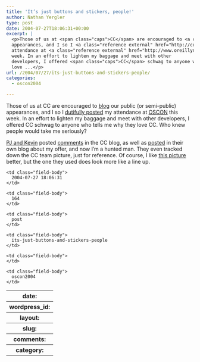```yaml
---
title: 'It’s just buttons and stickers, people!'
author: Nathan Yergler
type: post
date: 2004-07-27T18:06:31+00:00
excerpt: |
  <p>Those of us at <span class="caps">CC</span> are encouraged to <a class="reference external" href="http://creativecommons.org/weblog">blog</a> our public (or semi-public)
  appearances, and I so I <a class="reference external" href="http://creativecommons.org/weblog/archive/2004/07/#4346">dutifully posted</a> my
  attendance at <a class="reference external" href="http://www.oreillynet.com/oscon2004/"><span class="caps">OSCON</span></a> this
  week. In an effort to lighten my baggage and meet with other
  developers, I offered <span class="caps">CC</span> schwag to anyone who tells me why they
  love ...</p>
url: /2004/07/27/its-just-buttons-and-stickers-people/
categories:
  - oscon2004

---
```

Those of us at <span class="caps">CC</span> are encouraged to [blog][1]  our public (or semi-public) appearances, and I so I [dutifully posted][2]  my attendance at [<span class="caps">OSCON</span>][3]  this week. In an effort to lighten my baggage and meet with other developers, I offered <span class="caps">CC</span> schwag to anyone who tells me why they love <span class="caps">CC</span>. Who knew people would take me seriously?

[<span class="caps">PJ</span> and Kevin][4]  posted [comments][5]  in the <span class="caps">CC</span> blog, as well as [posted][6]  in their own blog about my offer, and now I’m a hunted man. They even tracked down the <span class="caps">CC</span> team picture, just for reference. Of course, I like [this picture][7]  better, but the one they used does look more like a line up.

<table class="docutils field-list" frame="void" rules="none">
  <col class="field-name" /> <col class="field-body" /> <tr class="field">
    <th class="field-name">
      date:
    </th>

    <td class="field-body">
      2004-07-27 18:06:31
    </td>
  </tr>

  <tr class="field">
    <th class="field-name">
      wordpress_id:
    </th>

    <td class="field-body">
      164
    </td>
  </tr>

  <tr class="field">
    <th class="field-name">
      layout:
    </th>

    <td class="field-body">
      post
    </td>
  </tr>

  <tr class="field">
    <th class="field-name">
      slug:
    </th>

    <td class="field-body">
      its-just-buttons-and-stickers-people
    </td>
  </tr>

  <tr class="field">
    <th class="field-name">
      comments:
    </th>

    <td class="field-body">
    </td>
  </tr>

  <tr class="field">
    <th class="field-name">
      category:
    </th>

    <td class="field-body">
      oscon2004
    </td>
  </tr>
</table>

 [1]: http://creativecommons.org/weblog
 [2]: http://creativecommons.org/weblog/archive/2004/07/#4346
 [3]: http://www.oreillynet.com/oscon2004/
 [4]: http://snapplatform.org
 [5]: http://creativecommons.org/weblog/entry/4346
 [6]: http://www.snapplatform.org/blog/archives/000030.html
 [7]: http://tenyearsofmylife.com/2004/07/20/
